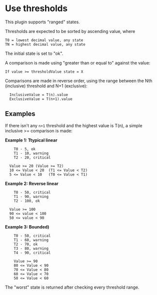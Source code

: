 # Use thresholds 

This plugin supports "ranged" states.

Thresholds are expected to be sorted by ascending value, where

```TEXT
T0 = lowest decimal value, any state
TN = highest decimal value, any state
```
The initial state is set to "ok".

A comparison is made using "greater than or equal to" against the value:

`If value >= thresholdValue state = X`

Comparisons are made in reverse order, using the range between the Nth (inclusive) threshold and N+1 (exclusive):

```TEXT
  InclusiveValue = T(n).value
  ExclusiveValue = T(n+1).value
```

## Examples

If there isn't any `n+1` threshold and the highest value is T(n), a simple inclusive >= comparison is made:

**Example 1: Ttypical linear**

```TEXT
    T0 - 5, ok
    T1 - 10, warning
    T2 - 20, critical
```

```TEXT
  Value >= 20 (Value >= T2)
  10 <= Value < 20  (T1 <= Value < T2)
  5 <= Value < 10   (T0 <= Value < T1)
```

**Example 2: Reverse linear**

```TEXT
    T0 - 50, critical
    T1 - 90, warning
    T2 - 100, ok
```

```TEXT
  Value >= 100
  90 <= value < 100
  50 <= value < 90
```

**Example 3: Bounded)**

```TEXT
    T0 - 50, critical
    T1 - 60, warning
    T2 - 70, ok
    T3 - 80, warning
    T4 - 90, critical
```

```TEXT
    Value >= 90
    80 <= Value < 90
    70 <= Value < 80
    60 <= Value < 70
    50 <= Value < 60
```

The "worst" state is returned after checking every threshold range.

